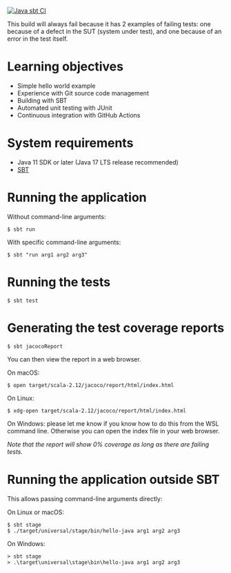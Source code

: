 [![Java sbt CI](https://github.com/lucformalmethodscourse/hello-java-sbt/actions/workflows/java-sbt.yml/badge.svg)](https://github.com/lucformalmethodscourse/hello-java-sbt/actions/workflows/java-sbt.yml)

This build will always fail because it has 2 examples of failing tests:
one because of a defect in the SUT (system under test), and one because of an error in the test itself.

# Learning objectives

* Simple hello world example
* Experience with Git source code management
* Building with SBT
* Automated unit testing with JUnit
* Continuous integration with GitHub Actions

# System requirements

* Java 11 SDK or later (Java 17 LTS release recommended)
* [SBT](https://www.scala-sbt.org/1.x/docs/Setup.html)

# Running the application

Without command-line arguments:

    $ sbt run

With specific command-line arguments:

    $ sbt "run arg1 arg2 arg3"
	
# Running the tests

    $ sbt test
	
# Generating the test coverage reports

    $ sbt jacocoReport
	
You can then view the report in a web browser.

On macOS:

    $ open target/scala-2.12/jacoco/report/html/index.html

On Linux:

    $ xdg-open target/scala-2.12/jacoco/report/html/index.html

On Windows: please let me know if you know how to do this from the WSL
command line. Otherwise you can open the index file in your web browser.

*Note that the report will show 0% coverage as long as there are failing tests.*

# Running the application outside SBT

This allows passing command-line arguments directly:

On Linux or macOS:

    $ sbt stage
    $ ./target/universal/stage/bin/hello-java arg1 arg2 arg3

On Windows:

    > sbt stage
    > .\target\universal\stage\bin\hello-java arg1 arg2 arg3

